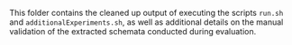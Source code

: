 This folder contains the cleaned up output of executing the scripts `run.sh` and `additionalExperiments.sh`, as well as additional details on the manual validation of the extracted schemata conducted during evaluation.
